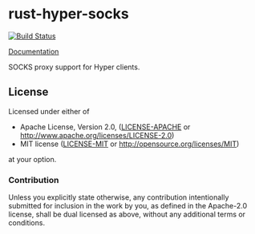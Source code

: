 # rust-hyper-socks

[![Build Status](https://travis-ci.org/sfackler/rust-hyper-socks.svg?branch=master)](https://travis-ci.org/sfackler/rust-hyper-socks)

[Documentation](https://sfackler.github.io/rust-hyper-socks/doc/v0.1.2/hyper_socks)

SOCKS proxy support for Hyper clients.

## License

Licensed under either of

 * Apache License, Version 2.0, ([LICENSE-APACHE](LICENSE-APACHE) or http://www.apache.org/licenses/LICENSE-2.0)
 * MIT license ([LICENSE-MIT](LICENSE-MIT) or http://opensource.org/licenses/MIT)

at your option.

### Contribution

Unless you explicitly state otherwise, any contribution intentionally
submitted for inclusion in the work by you, as defined in the Apache-2.0
license, shall be dual licensed as above, without any additional terms or
conditions.
